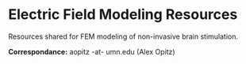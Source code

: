 # Electric Field Modeling Resources
Resources shared for FEM modeling of non-invasive brain stimulation.

**Correspondance:** aopitz -at- umn.edu (Alex Opitz)
